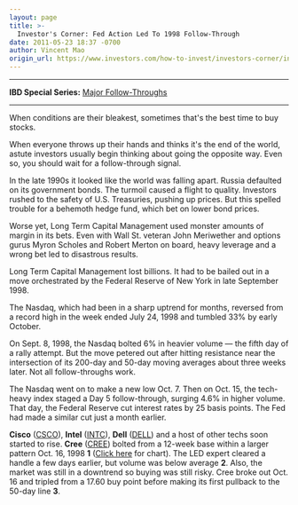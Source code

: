 ```yaml
---
layout: page
title: >-
  Investor's Corner: Fed Action Led To 1998 Follow-Through
date: 2011-05-23 18:37 -0700
author: Vincent Mao
origin_url: https://www.investors.com/how-to-invest/investors-corner/investors-corner-fed-action-led-to-1998-follow-through/
---
```


---

**IBD Special Series:** [Major Follow-Throughs](/NewsAndAnalysis/SpecialReport/572707/201105231515/Major-Follow-Throughs.aspx)

---

When conditions are their bleakest, sometimes that's the best time to buy stocks.

When everyone throws up their hands and thinks it's the end of the world, astute investors usually begin thinking about going the opposite way. Even so, you should wait for a follow-through signal.

In the late 1990s it looked like the world was falling apart. Russia defaulted on its government bonds. The turmoil caused a flight to quality. Investors rushed to the safety of U.S. Treasuries, pushing up prices. But this spelled trouble for a behemoth hedge fund, which bet on lower bond prices.

Worse yet, Long Term Capital Management used monster amounts of margin in its bets. Even with Wall St. veteran John Meriwether and options gurus Myron Scholes and Robert Merton on board, heavy leverage and a wrong bet led to disastrous results.

Long Term Capital Management lost billions. It had to be bailed out in a move orchestrated by the Federal Reserve of New York in late September 1998.

The Nasdaq, which had been in a sharp uptrend for months, reversed from a record high in the week ended July 24, 1998 and tumbled 33% by early October.

On Sept. 8, 1998, the Nasdaq bolted 6% in heavier volume — the fifth day of a rally attempt. But the move petered out after hitting resistance near the intersection of its 200-day and 50-day moving averages about three weeks later. Not all follow-throughs work.

The Nasdaq went on to make a new low Oct. 7. Then on Oct. 15, the tech-heavy index staged a Day 5 follow-through, surging 4.6% in higher volume. That day, the Federal Reserve cut interest rates by 25 basis points. The Fed had made a similar cut just a month earlier.

**Cisco** ([CSCO](https://research.investors.com/quote.aspx?symbol=CSCO)), **Intel** ([INTC](https://research.investors.com/quote.aspx?symbol=INTC)), **Dell** ([DELL](https://research.investors.com/quote.aspx?symbol=DELL)) and a host of other techs soon started to rise. **Cree** ([CREE](https://research.investors.com/quote.aspx?symbol=CREE)) bolted from a 12-week base within a larger pattern Oct. 16, 1998 **1** ([Click here](/NewsAndAnalysis/PhotoPopup.aspx?path=Web2_052411.jpg&docId=573049) for chart). The LED expert cleared a handle a few days earlier, but volume was below average **2**. Also, the market was still in a downtrend so buying was still risky. Cree broke out Oct. 16 and tripled from a 17.60 buy point before making its first pullback to the 50-day line **3**.
